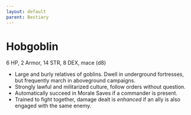 ```yaml
---
layout: default
parent: Bestiary
---
```


# Hobgoblin

6 HP, 2 Armor, 14 STR, 8 DEX, mace (d8)

- Large and burly relatives of goblins. Dwell in underground fortresses, but frequently march in aboveground campaigns.
- Strongly lawful and militarized culture, follow orders without question.
- Automatically succeed in Morale Saves if a commander is present. 
- Trained to fight together, damage dealt is _enhanced_ if an ally is also engaged with the same enemy.
